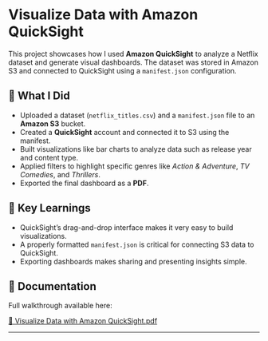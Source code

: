 # Visualize Data with Amazon QuickSight

This project showcases how I used **Amazon QuickSight** to analyze a Netflix dataset and generate visual dashboards. The dataset was stored in Amazon S3 and connected to QuickSight using a `manifest.json` configuration.

## 🚀 What I Did

- Uploaded a dataset (`netflix_titles.csv`) and a `manifest.json` file to an **Amazon S3** bucket.
- Created a **QuickSight** account and connected it to S3 using the manifest.
- Built visualizations like bar charts to analyze data such as release year and content type.
- Applied filters to highlight specific genres like *Action & Adventure*, *TV Comedies*, and *Thrillers*.
- Exported the final dashboard as a **PDF**.

## 🧠 Key Learnings

- QuickSight’s drag-and-drop interface makes it very easy to build visualizations.
- A properly formatted `manifest.json` is critical for connecting S3 data to QuickSight.
- Exporting dashboards makes sharing and presenting insights simple.

## 📎 Documentation

Full walkthrough available here:

[📄 Visualize Data with Amazon QuickSight.pdf](./Visualize%20Data%20with%20Amazon%20QuickSight.pdf)

---